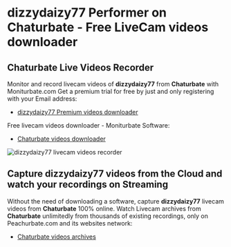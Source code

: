 # dizzydaizy77 Performer on Chaturbate - Free LiveCam videos downloader

## Chaturbate Live Videos Recorder

Monitor and record livecam videos of **dizzydaizy77** from **Chaturbate** with Moniturbate.com
Get a premium trial for free by just and only registering with your Email address:
* [dizzydaizy77 Premium videos downloader](https://moniturbate.com/request-demo-licence-key.html)

Free livecam videos downloader - Moniturbate Software:
* [Chaturbate videos downloader](https://moniturbate.com/moniturbate-download-software.html)

![dizzydaizy77 livecam videos recorder](https://peachurnet.com/templates/moniturbate-software.png)


## Capture dizzydaizy77 videos from the Cloud and watch your recordings on Streaming

Without the need of downloading a software, capture **dizzydaizy77** livecam videos from **Chaturbate** 100% online.
Watch Livecam archives from **Chaturbate** unlimitedly from thousands of existing recordings, only on Peachurbate.com and its websites network:
* [Chaturbate videos archives](https://peachurnet.com/)